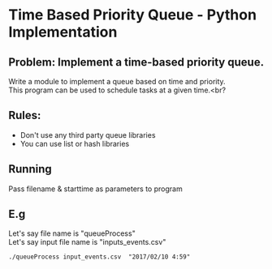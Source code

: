 # Time Based Priority Queue - Python Implementation

## Problem: Implement a time-based priority queue.

Write a module to implement a queue based on time and priority. <br>
This program can be used to schedule tasks at a given time.<br?

## Rules:<br>
- Don't use any third party queue libraries<br>
- You can use list or hash libraries<br>

## Running<br>
Pass filename & starttime as parameters to program<br>


## E.g <br>
Let's say file name is "queueProcess" <br>
Let's say input file name is "inputs_events.csv" <br>

` ./queueProcess input_events.csv  "2017/02/10 4:59" ` <br>
